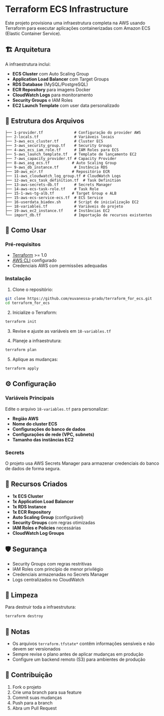 # Terraform ECS Infrastructure

Este projeto provisiona uma infraestrutura completa na AWS usando Terraform para executar aplicações containerizadas com Amazon ECS (Elastic Container Service).

## 🏗️ Arquitetura

A infraestrutura inclui:

- **ECS Cluster** com Auto Scaling Group
- **Application Load Balancer** com Target Groups
- **RDS Database** (MySQL/PostgreSQL)
- **ECR Repository** para imagens Docker
- **CloudWatch Logs** para monitoramento
- **Security Groups** e IAM Roles
- **EC2 Launch Template** com user data personalizado

## 📁 Estrutura dos Arquivos

```
├── 1-provider.tf              # Configuração do provider AWS
├── 2-locals.tf                # Variáveis locais
├── 3-aws_ecs_cluster.tf       # Cluster ECS
├── 3-aws_security_group.tf    # Security Groups
├── 4-aws_ecs_iam_role.tf      # IAM Roles para ECS
├── 5-aws_launch_template.tf   # Template de lançamento EC2
├── 7-aws_capacity_provider.tf # Capacity Provider
├── 8-aws_asg_ecs.tf          # Auto Scaling Group
├── 9-aws_db_instance.tf       # Instância RDS
├── 10-aws_ecr.tf             # Repositório ECR
├── 11-aws_cloudwatch_log_group.tf # CloudWatch Logs
├── 12-aws_ecs_task_definition.tf  # Task Definition
├── 13-aws-secrets-db.tf       # Secrets Manager
├── 14-aws-ecs-task-role.tf    # Task Role
├── 15-1-aws-tg-alb.tf        # Target Group e ALB
├── 15-aws-ecs-service-ecs.tf  # ECS Service
├── 16-userdata_biadev.sh      # Script de inicialização EC2
├── 18-variables.tf            # Variáveis do projeto
├── 19-aws_ec2_instance.tf     # Instâncias EC2
└── import_db.tf               # Importação de recursos existentes
```

## 🚀 Como Usar

### Pré-requisitos

- [Terraform](https://www.terraform.io/downloads.html) >= 1.0
- [AWS CLI](https://aws.amazon.com/cli/) configurado
- Credenciais AWS com permissões adequadas

### Instalação

1. Clone o repositório:
```bash
git clone https://github.com/euvanessa-prado/terraform_for_ecs.git
cd terraform_for_ecs
```

2. Inicialize o Terraform:
```bash
terraform init
```

3. Revise e ajuste as variáveis em `18-variables.tf`

4. Planeje a infraestrutura:
```bash
terraform plan
```

5. Aplique as mudanças:
```bash
terraform apply
```

## ⚙️ Configuração

### Variáveis Principais

Edite o arquivo `18-variables.tf` para personalizar:

- **Região AWS**
- **Nome do cluster ECS**
- **Configurações do banco de dados**
- **Configurações de rede (VPC, subnets)**
- **Tamanho das instâncias EC2**

### Secrets

O projeto usa AWS Secrets Manager para armazenar credenciais do banco de dados de forma segura.

## 🔧 Recursos Criados

- **1x ECS Cluster**
- **1x Application Load Balancer**
- **1x RDS Instance**
- **1x ECR Repository**
- **Auto Scaling Group** (configurável)
- **Security Groups** com regras otimizadas
- **IAM Roles e Policies** necessárias
- **CloudWatch Log Groups**

## 🛡️ Segurança

- Security Groups com regras restritivas
- IAM Roles com princípio de menor privilégio
- Credenciais armazenadas no Secrets Manager
- Logs centralizados no CloudWatch

## 🧹 Limpeza

Para destruir toda a infraestrutura:

```bash
terraform destroy
```

## 📝 Notas

- Os arquivos `terraform.tfstate*` contêm informações sensíveis e não devem ser versionados
- Sempre revise o plano antes de aplicar mudanças em produção
- Configure um backend remoto (S3) para ambientes de produção

## 🤝 Contribuição

1. Fork o projeto
2. Crie uma branch para sua feature
3. Commit suas mudanças
4. Push para a branch
5. Abra um Pull Request
